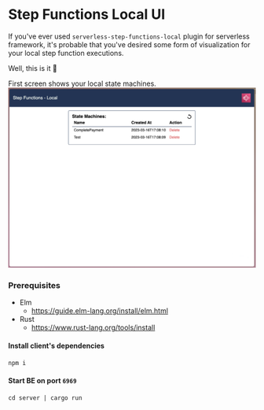 # Step Functions Local UI
If you've ever used `serverless-step-functions-local` plugin for serverless framework, it's probable that you've desired some form of visualization for your local step function executions.

Well, this is it 🤟

First screen shows your local state machines.
![state machines view](src/static/state-machines.png)

### Prerequisites
- Elm
  - https://guide.elm-lang.org/install/elm.html
- Rust
  - https://www.rust-lang.org/tools/install

#### Install client's dependencies
```shell
npm i
```

#### Start BE on port `6969`
```shell
cd server | cargo run
```
